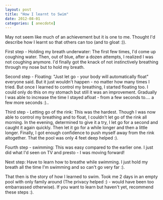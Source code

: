 ```yaml
---
layout: post
title: "How I learnt to Swim"
date: 2012-08-01
categories: [ anecdote]
---
```


May not seem like much of an achievement but it is one to me. Thought I'd describe how I learnt so that others can too (and to gloat :)).

First step - Holding my breath underwater: The first few times, I'd come up coughing water. Then, out of blue, after a dozen attempts, I realized I was not coughing anymore. I'd finally got the knack of not instinctively breathing through my nose but to hold my breath.

Second step - Floating: "Just let go - your body will automatically float" everyone said. But it just wouldn't happen - no matter how many times I tried. But once I learned to control my breathing, I started floating too. I could only do this on my stomach but still it was an improvement. Gradually I was able to increase the time I stayed afloat - from a few seconds to.... a few more seconds :)..

Third step - Letting go of the rink: This was the hardest. Though I was now able to control my breathing and to float, I couldn't let go of the rink all morning. In the evening, determined to give it a try, I let go for a second and caught it again quickly. Then let it go for a while longer and then a little longer. Finally, I got enough confidence to push myself away from the rink altogether. That the pool was only 4 feet deep helped :).

Fourth step - swimming: This was easy compared to the earlier one. I just did what I'd seen on TV and presto - I was moving forward! 

Next step: Have to learn how to breathe while swimming. I just hold my breath all the time I'm swimming and so can't go very far :). 

That then is the story of how I learned to swim. Took me 2 days in an empty pool with only family around (The privacy helped :) - would have been too embarrassed otherwise). If you want to learn but haven't yet, recommend these steps :).
